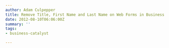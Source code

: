 ```yaml
---
author: Adam Culpepper
title: Remove Title, First Name and Last Name on Web Forms in Business Catalyst (jQuery)
date: 2012-08-10T06:06:00Z
summary: ''
tags:
- business-catalyst

---
```

